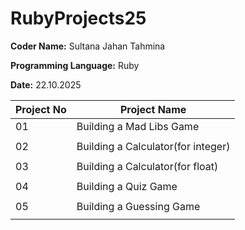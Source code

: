 # RubyProjects25

**Coder Name:** Sultana Jahan Tahmina 

**Programming Language:** Ruby

**Date:** 22.10.2025



| Project No | Project Name |
|--|--|
| 01 | Building a Mad Libs Game |
|||
| 02 | Building a Calculator(for integer) |
||| 
| 03 | Building a Calculator(for float) |
||| 
| 04 | Building a Quiz Game | 
|||
| 05 | Building a Guessing Game |
|||
